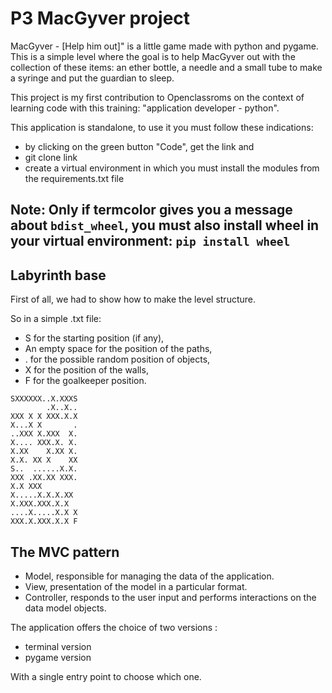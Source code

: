 # P3 MacGyver project

MacGyver - [Help him out]" is a little game made with python and pygame. This is a simple level where the goal is to help MacGyver out with the collection of these items: an ether bottle, a needle and a small tube to make a syringe and put the guardian to sleep.

This project is my first contribution to Openclassroms on the context of learning code with this training: "application developer - python".

This application is standalone, to use it you must follow these indications:
* by clicking on the green button "Code", get the link and
* git clone link
* create a virtual environment in which you must install the modules from the requirements.txt file

Note: Only if **termcolor** gives you a message about `bdist_wheel`, you must also install **wheel** in your virtual environment:
`pip install wheel`
--------------------------

## Labyrinth base

First of all, we had to show how to make the level structure.

So in a simple .txt file:

* S for the starting position (if any),
* An empty space for the position of the paths,
* . for the possible random position of objects,
* X for the position of the walls,
* F for the goalkeeper position.

```
SXXXXXX..X.XXXS
        .X..X..
XXX X X XXX.X.X
X...X X       .
..XXX X.XXX  X.
X.... XXX.X. X.
X.XX    X.XX X.
X.X. XX X    XX
S..  ......X.X.
XXX .XX.XX XXX.
X.X XXX        
X.....X.X.X.XX 
X.XXX.XXX.X.X  
....X.....X.X X
XXX.X.XXX.X.X F
```

## The MVC pattern

* Model, responsible for managing the data of the application.
* View, presentation of the model in a particular format.
* Controller, responds to the user input and performs interactions on the data model objects.

The application offers the choice of two versions :

* terminal version
* pygame version

With a single entry point to choose which one.
